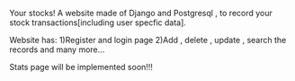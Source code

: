 Your stocks!
A website made of Django and Postgresql , to record your stock transactions[including user specfic data].

Website has:
1)Register and login page
2)Add , delete , update , search the records and many more...

Stats page will be implemented soon!!!
